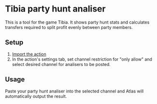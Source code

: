 # Tibia party hunt analiser
This is a tool for the game Tibia.
It shows party hunt stats and calculates transfers required to split profit evenly between party members.

## Setup
1) [Import the action](https://github.com/sylodev/community-actions#import-actions-from-this-repository-into-your-server)
2) In the action's settings tab, set channel restriction for "only allow" and select desired channel for analisers to be posted.

## Usage
Paste your party hunt analiser into the selected channel and Atlas will automatically output the result.